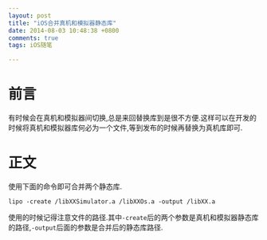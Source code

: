 ```yaml
---
layout: post
title: "iOS合并真机和模拟器静态库"
date: 2014-08-03 10:48:38 +0800
comments: true
tags: iOS随笔

---
```

# 前言
有时候会在真机和模拟器间切换,总是来回替换库到是很不方便.这样可以在开发的时候将真机和模拟器库何必为一个文件,等到发布的时候再替换为真机库即可.

# 正文
使用下面的命令即可合并两个静态库.

```
lipo -create /libXXSimulator.a /libXXOs.a -output /libXX.a
```
使用的时候记得注意文件的路径.其中`-create`后的两个参数是真机和模拟器静态库的路径,`-output`后面的参数是合并后的静态库路径.